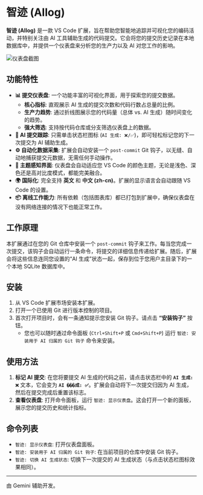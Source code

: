# 智迹 (AIlog)

**智迹 (AIlog)** 是一款 VS Code 扩展，旨在帮助您智能地追踪并可视化您的编码活动，并特别关注由 AI 工具辅助生成的代码提交。它会将您的提交历史记录在本地数据库中，并提供一个仪表盘来分析您的生产力以及 AI 对您工作的影响。

![仪表盘截图](https://user-images.githubusercontent.com/12345/placeholder.png) <!-- TODO: 待替换为真实截图 -->

## 功能特性

- **📊 提交仪表盘**: 一个功能丰富的可视化界面，用于探索您的提交数据。
  - **核心指标**: 直观展示 AI 生成的提交次数和代码行数占总量的比例。
  - **生产力趋势**: 通过折线图展示您的代码量（总体 vs. AI 生成）随时间变化的趋势。
  - **强大筛选**: 支持按代码仓库或分支筛选仪表盘上的数据。
- **🤖 AI 提交跟踪**: 只需单击状态栏图标 (`AI 生成: ❌/✅`)，即可轻松标记您的下一次提交为 AI 辅助生成。
- **⚙️ 自动化数据采集**: 扩展会自动安装一个 `post-commit` Git 钩子，以无缝、自动地捕获提交元数据，无需任何手动操作。
- **🎨 主题感知界面**: 仪表盘会自动适应您 VS Code 的颜色主题，无论是浅色、深色还是高对比度模式，都能完美融合。
- **🌍 国际化**: 完全支持 **英文** 和 **中文 (zh-cn)**。扩展的显示语言会自动跟随 VS Code 的设置。
- **📦 离线工作能力**: 所有依赖（包括图表库）都已打包到扩展中，确保仪表盘在没有网络连接的情况下也能正常工作。

## 工作原理

本扩展通过在您的 Git 仓库中安装一个 `post-commit` 钩子来工作。每当您完成一次提交，该钩子会自动运行一条命令，将提交的详细信息传递给扩展。随后，扩展会将这些信息连同您设置的“AI 生成”状态一起，保存到位于您用户主目录下的一个本地 SQLite 数据库中。

## 安装

1.  从 VS Code 扩展市场安装本扩展。
2.  打开一个已使用 Git 进行版本控制的项目。
3.  首次打开项目时，会有一条通知提示您安装 Git 钩子。请点击 **“安装钩子”** 按钮。
    - 您也可以随时通过命令面板 (`Ctrl+Shift+P` 或 `Cmd+Shift+P`) 运行 `智迹: 安装用于 AI 归属的 Git 钩子` 命令来安装。

## 使用方法

1.  **标记 AI 提交**: 在您将要提交 AI 生成的代码之前，请点击状态栏中的 **`AI 生成: ❌`** 文本，它会变为 **`AI ���成: ✅`**。扩展会自动将下一次提交归因为 AI 生成，然后在提交完成后重置该标志。
2.  **查看仪表盘**: 打开命令面板，运行 `智迹: 显示仪表盘`。这会打开一个新的面板，展示您的提交历史和统计指标。

## 命令列表

- `智迹: 显示仪表盘`: 打开仪表盘面板。
- `智迹: 安装用于 AI 归属的 Git 钩子`: 在当前项目的仓库中安装 Git 钩子。
- `智迹: 切换 AI 生成状态`: 切换下一次提交的 AI 生成状态（与点击状态栏图标效果相同）。

---

由 Gemini 辅助开发。
